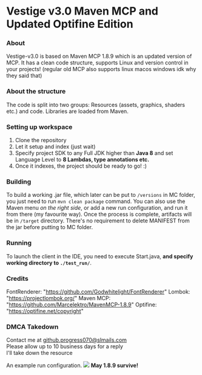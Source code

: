 # Vestige v3.0 Maven MCP and Updated Optifine Edition

### About
Vestige-v3.0 is based on Maven MCP 1.8.9 which is an updated version of MCP. It has a clean code structure, supports Linux and version control in your projects! (regular old MCP also supports linux macos windows idk why they said that) 

### About the structure
The code is split into two groups: Resources (assets, graphics, shaders etc.) and code.
Libraries are loaded from Maven.

### Setting up workspace
1. Clone the repository
2. Let it setup and index (just wait)
4. Specify project SDK to any Full JDK higher than **Java 8** and set Language Level to **8 Lambdas, type annotations etc.**
5. Once it indexes, the project should be ready to go! :)

### Building
To build a working .jar file, which later can be put to `/versions` in MC folder, you just need to run `mvn clean package` command.
You can also use the Maven menu *on the right side*, or add a new run configuration, and run it from there (my favourite way).
Once the process is complete, artifacts will be in `/target` directory.
There's no requirement to delete MANIFEST from the jar before putting to MC folder.

### Running
To launch the client in the IDE, you need to execute Start.java, **and specify working directory to `./test_run/`**.

### Credits
FontRenderer: "https://github.com/Godwhitelight/FontRenderer"
Lombok: "https://projectlombok.org/"
Maven MCP: "https://github.com/Marcelektro/MavenMCP-1.8.9"
Optifine: "https://optifine.net/copyright"

### DMCA Takedown
Contact me at github.progress070@slmails.com<br>
Please allow up to 10 business days for a reply<br>
I'll take down the resource

An example run configuration.
<img src="https://developers.marcloud.net/i/launchConfig.png"/>
**May 1.8.9 survive!**
